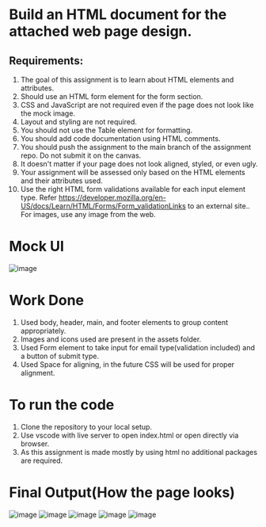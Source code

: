 # Build an HTML document for the attached web page design.
## Requirements:
1. The goal of this assignment is to learn about HTML elements and attributes.
2. Should use an HTML form element for the form section.
3. CSS and JavaScript are not required even if the page does not look like the mock image.
4. Layout and styling are not required.
5. You should not use the Table element for formatting.
6. You should add code documentation using HTML comments.
7. You should push the assignment to the main branch of the assignment repo. Do not submit it on the canvas.
8. It doesn't matter if your page does not look aligned, styled, or even ugly.
9. Your assignment will be assessed only based on the HTML elements and their attributes used.
10. Use the right HTML form validations available for each input element type. Refer https://developer.mozilla.org/en-US/docs/Learn/HTML/Forms/Form_validationLinks to an external site..
For images, use any image from the web.

# Mock UI
![image](https://github.com/tirdesh/HotelListingPage-1-HTML/assets/71664201/1198ce14-fb90-46e9-aa8c-665ebd50da17)


# Work Done
1. Used body, header, main, and footer elements to group content appropriately.
2. Images and icons used are present in the assets folder.
3. Used Form element to take input for email type(validation included) and a button of submit type.
4. Used Space for aligning, in the future CSS will be used for proper alignment.

# To run the code
1. Clone the repository to your local setup.
2. Use vscode with live server to open index.html or open directly via browser.
3. As this assignment is made mostly by using html no additional packages are required.

# Final Output(How the page looks)
![image](https://github.com/tirdesh/HotelListingPage-1-HTML/assets/71664201/b24234db-cec6-4b28-860c-d834803bc36f)
![image](https://github.com/tirdesh/HotelListingPage-1-HTML/assets/71664201/266db1a6-fd67-405d-abaf-a9891cffd3ee)
![image](https://github.com/tirdesh/HotelListingPage-1-HTML/assets/71664201/c9370a8e-d334-4b97-9abe-a3898cdfaebe)
![image](https://github.com/tirdesh/HotelListingPage-1-HTML/assets/71664201/f9bd3bbb-80f2-4f86-b7f0-d9650bac4402)
![image](https://github.com/tirdesh/HotelListingPage-1-HTML/assets/71664201/487f9b0b-a9aa-4f77-ac6a-f4d3314f35d7)
